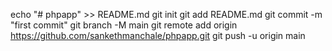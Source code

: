 echo "# phpapp" >> README.md
git init
git add README.md
git commit -m "first commit"
git branch -M main
git remote add origin https://github.com/sankethmanchale/phpapp.git
git push -u origin main